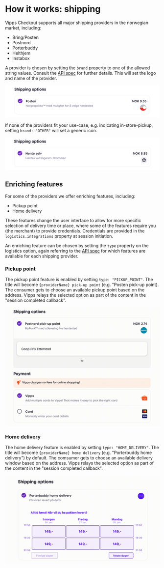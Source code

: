 <!-- START_METADATA
---
title: How it works: shipping
sidebar_position: 11
---
END_METADATA -->

# How it works: shipping
Vipps Checkout supports all major shipping providers in the norwegian market, including:
- Bring/Posten
- Postnord
- Porterbuddy
- Helthjem
- Instabox

A provider is chosen by setting the `brand` property to one of the allowed string values. Consult the [API spec](https://vippsas.github.io/vipps-developer-docs/api/checkout#tag/Session/paths/~1session/post) for further details. This will set the logo and name of the provider.

![Shipping provider logo example](resources/shipping_logo-example.png)

If none of the providers fit your use-case, e.g. indicating in-store-pickup, setting `brand: "OTHER"` will set a generic icon.

![Shipping provicer default logo](resources/shipping_logo-default.png)

## Enriching features
For some of the providers we offer enriching features, including:
- Pickup point
- Home delivery

These features change the user interface to allow for more specific selection of delivery time or place, where some of the features require you (the merchant) to provide credentials. Credentials are provided in the `logistics.integrations` property at session initiation.

An enriching feature can be chosen by setting the `type` property on the logistics option, again referring to the [API spec](https://vippsas.github.io/vipps-developer-docs/api/checkout#tag/Session/paths/~1session/post) for which features are available for each shipping provider.

### Pickup point

The pickup point feature is enabled by setting `type: "PICKUP_POINT"`. The title will become `{providerName} pick-up point` (e.g. "Posten pick-up point). The consumer gets to choose an available pickup point based on the address. Vipps relays the selected option as part of the content in the "session completed callback".

![Pickup point animation](resources/shipping_pickup-point.gif)

### Home delivery

The home delivery feature is enabled by setting `type: "HOME_DELIVERY"`. The title will become `{providerName} home delivery` (e.g. "Porterbuddy home delivery") by default. The comsumer gets to choose an available delivery window based on the address. Vipps relays the selected option as part of the content in the "session completed callback".

![Home delivery animation](resources/shipping_home-delivery.gif)
